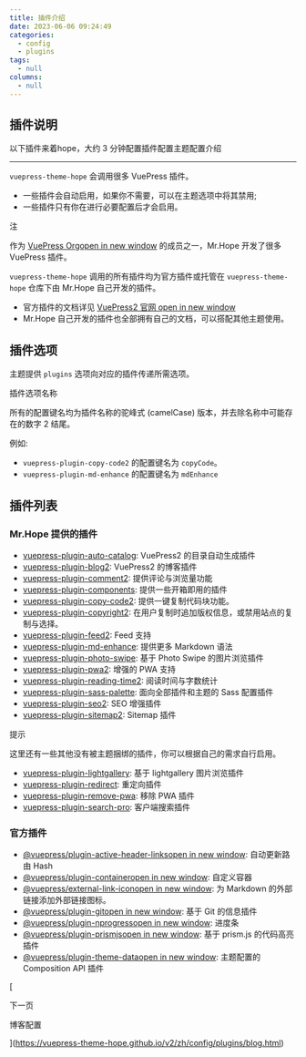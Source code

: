 ```yaml
---
title: 插件介绍
date: 2023-06-06 09:24:49
categories: 
  - config
  - plugins
tags: 
  - null
columns: 
  - null
---
```


## 插件说明
以下插件来着hope，大约 3 分钟配置插件配置主题配置介绍

---

`vuepress-theme-hope` 会调用很多 VuePress 插件。

- 一些插件会自动启用，如果你不需要，可以在主题选项中将其禁用;
- 一些插件只有你在进行必要配置后才会启用。

注

作为 [VuePress Orgopen in new window](https://github.com/orgs/vuepress/people) 的成员之一，Mr.Hope 开发了很多 VuePress 插件。

`vuepress-theme-hope` 调用的所有插件均为官方插件或托管在 `vuepress-theme-hope` 仓库下由 Mr.Hope 自己开发的插件。

- 官方插件的文档详见 [VuePress2 官网 open in new window](https://vuejs.press/zh/)
- Mr.Hope 自己开发的插件也全部拥有自己的文档，可以搭配其他主题使用。

## 插件选项

主题提供 `plugins` 选项向对应的插件传递所需选项。

插件选项名称

所有的配置键名均为插件名称的驼峰式 (camelCase) 版本，并去除名称中可能存在的数字 2 结尾。

例如:

- `vuepress-plugin-copy-code2` 的配置键名为 `copyCode`。
- `vuepress-plugin-md-enhance` 的配置键名为 `mdEnhance`

## 插件列表

### Mr.Hope 提供的插件

- [vuepress-plugin-auto-catalog](https://vuepress-theme-hope.github.io/v2/auto-catalog/zh/): VuePress2 的目录自动生成插件
- [vuepress-plugin-blog2](https://vuepress-theme-hope.github.io/v2/blog/zh/): VuePress2 的博客插件
- [vuepress-plugin-comment2](https://vuepress-theme-hope.github.io/v2/comment/zh/): 提供评论与浏览量功能
- [vuepress-plugin-components](https://vuepress-theme-hope.github.io/v2/components/zh/): 提供一些开箱即用的插件
- [vuepress-plugin-copy-code2](https://vuepress-theme-hope.github.io/v2/copy-code/zh/): 提供一键复制代码块功能。
- [vuepress-plugin-copyright2](https://vuepress-theme-hope.github.io/v2/copyright/zh/): 在用户复制时追加版权信息，或禁用站点的复制与选择。
- [vuepress-plugin-feed2](https://vuepress-theme-hope.github.io/v2/feed/zh/): Feed 支持
- [vuepress-plugin-md-enhance](https://vuepress-theme-hope.github.io/v2/md-enhance/zh/): 提供更多 Markdown 语法
- [vuepress-plugin-photo-swipe](https://vuepress-theme-hope.github.io/v2/photo-swipe/zh/): 基于 Photo Swipe 的图片浏览插件
- [vuepress-plugin-pwa2](https://vuepress-theme-hope.github.io/v2/pwa/zh/): 增强的 PWA 支持
- [vuepress-plugin-reading-time2](https://vuepress-theme-hope.github.io/v2/reading-time/zh/): 阅读时间与字数统计
- [vuepress-plugin-sass-palette](https://vuepress-theme-hope.github.io/v2/sass-palette/zh/): 面向全部插件和主题的 Sass 配置插件
- [vuepress-plugin-seo2](https://vuepress-theme-hope.github.io/v2/seo/zh/): SEO 增强插件
- [vuepress-plugin-sitemap2](https://vuepress-theme-hope.github.io/v2/sitemap/zh/): Sitemap 插件

提示

这里还有一些其他没有被主题捆绑的插件，你可以根据自己的需求自行启用。

- [vuepress-plugin-lightgallery](https://vuepress-theme-hope.github.io/v2/lightgallery/zh/): 基于 lightgallery 图片浏览插件
- [vuepress-plugin-redirect](https://vuepress-theme-hope.github.io/v2/redirect/zh/): 重定向插件
- [vuepress-plugin-remove-pwa](https://vuepress-theme-hope.github.io/v2/remove-pwa/zh/): 移除 PWA 插件
- [vuepress-plugin-search-pro](https://vuepress-theme-hope.github.io/v2/search-pro/zh/): 客户端搜索插件

### 官方插件

- [@vuepress/plugin-active-header-linksopen in new window](https://vuejs.press/zh/reference/plugin/active-header-links.html): 自动更新路由 Hash
- [@vuepress/plugin-containeropen in new window](https://vuejs.press/zh/reference/plugin/container.html): 自定义容器
- [@vuepress/external-link-iconopen in new window](https://vuejs.press/zh/reference/plugin/external-link-icon.html): 为 Markdown 的外部链接添加外部链接图标。
- [@vuepress/plugin-gitopen in new window](https://vuejs.press/zh/reference/plugin/git.html): 基于 Git 的信息插件
- [@vuepress/plugin-nprogressopen in new window](https://vuejs.press/zh/reference/plugin/nprogress.html): 进度条
- [@vuepress/plugin-prismjsopen in new window](https://vuejs.press/zh/reference/plugin/prismjs.html): 基于 prism.js 的代码高亮插件
- [@vuepress/plugin-theme-dataopen in new window](https://vuejs.press/zh/reference/plugin/theme-data.html): 主题配置的 Composition API 插件

[

下一页

博客配置

](https://vuepress-theme-hope.github.io/v2/zh/config/plugins/blog.html)
